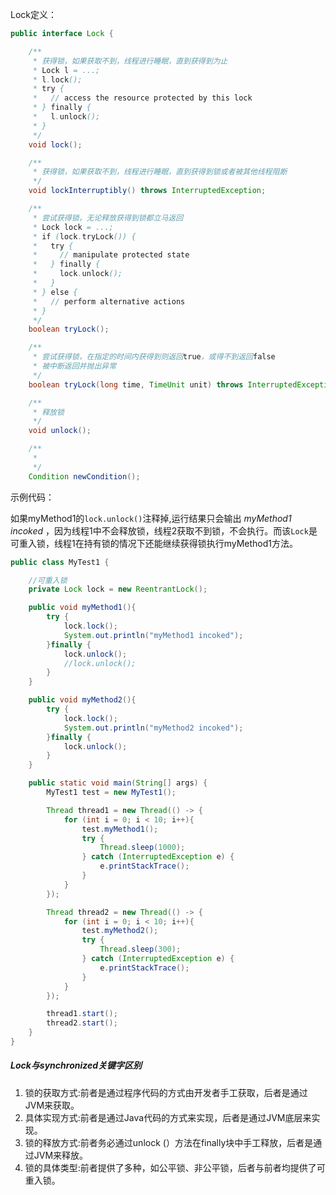 Lock定义：

```java
public interface Lock {

    /**
     * 获得锁，如果获取不到，线程进行睡眠，直到获得到为止
     * Lock l = ...;
 	 * l.lock();
 	 * try {
 	 *   // access the resource protected by this lock
 	 * } finally {
 	 *   l.unlock();
 	 * }
     */
    void lock();

    /**
     * 获得锁，如果获取不到，线程进行睡眠，直到获得到锁或者被其他线程阻断
     */
    void lockInterruptibly() throws InterruptedException;

    /**
     * 尝试获得锁，无论释放获得到锁都立马返回
     * Lock lock = ...;
     * if (lock.tryLock()) {
     *   try {
     *     // manipulate protected state
     *   } finally {
     *     lock.unlock();
     *   }
     * } else {
     *   // perform alternative actions
     * }
     */
    boolean tryLock();

    /**
     * 尝试获得锁，在指定的时间内获得到则返回true，或得不到返回false
     * 被中断返回并抛出异常
     */
    boolean tryLock(long time, TimeUnit unit) throws InterruptedException;

    /**
     * 释放锁
     */
    void unlock();

    /**
     * 
     */
    Condition newCondition();
```



示例代码：

如果myMethod1的`lock.unlock()`注释掉,运行结果只会输出  *myMethod1 incoked* ，因为线程1中不会释放锁，线程2获取不到锁，不会执行。而该`Lock`是可重入锁，线程1在持有锁的情况下还能继续获得锁执行myMethod1方法。

```java
public class MyTest1 {

    //可重入锁
    private Lock lock = new ReentrantLock();

    public void myMethod1(){
        try {
            lock.lock();
            System.out.println("myMethod1 incoked");
        }finally {
            lock.unlock();
            //lock.unlock();
        }
    }

    public void myMethod2(){
        try {
            lock.lock();
            System.out.println("myMethod2 incoked");
        }finally {
            lock.unlock();
        }
    }

    public static void main(String[] args) {
        MyTest1 test = new MyTest1();

        Thread thread1 = new Thread(() -> {
            for (int i = 0; i < 10; i++){
                test.myMethod1();
                try {
                    Thread.sleep(1000);
                } catch (InterruptedException e) {
                    e.printStackTrace();
                }
            }
        });

        Thread thread2 = new Thread(() -> {
            for (int i = 0; i < 10; i++){
                test.myMethod2();
                try {
                    Thread.sleep(300);
                } catch (InterruptedException e) {
                    e.printStackTrace();
                }
            }
        });

        thread1.start();
        thread2.start();
    }
}
```

##### Lock与synchronized关键字区别

1. 锁的获取方式:前者是通过程序代码的方式由开发者手工获取，后者是通过JVM来获取。
2. 具体实现方式:前者是通过Java代码的方式来实现，后者是通过JVM底层来实现。
3. 锁的释放方式:前者务必通过unlock (）方法在finally块中手工释放，后者是通过JVM来释放。
4. 锁的具体类型:前者提供了多种，如公平锁、非公平锁，后者与前者均提供了可重入锁。